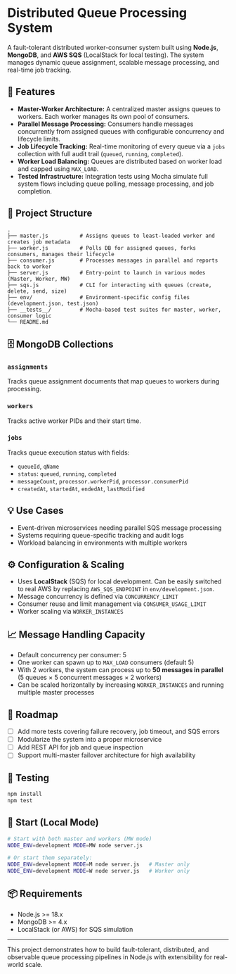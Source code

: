 # Distributed Queue Processing System

A fault-tolerant distributed worker-consumer system built using **Node.js**, **MongoDB**, and **AWS SQS** (LocalStack for local testing). The system manages dynamic queue assignment, scalable message processing, and real-time job tracking.

## 📌 Features

- **Master-Worker Architecture:** A centralized master assigns queues to workers. Each worker manages its own pool of consumers.
- **Parallel Message Processing:** Consumers handle messages concurrently from assigned queues with configurable concurrency and lifecycle limits.
- **Job Lifecycle Tracking:** Real-time monitoring of every queue via a `jobs` collection with full audit trail (`queued`, `running`, `completed`).
- **Worker Load Balancing:** Queues are distributed based on worker load and capped using `MAX_LOAD`.
- **Tested Infrastructure:** Integration tests using Mocha simulate full system flows including queue polling, message processing, and job completion.

## 🧱 Project Structure

```
.
├── master.js          # Assigns queues to least-loaded worker and creates job metadata
├── worker.js          # Polls DB for assigned queues, forks consumers, manages their lifecycle
├── consumer.js        # Processes messages in parallel and reports back to worker
├── server.js          # Entry-point to launch in various modes (Master, Worker, MW)
├── sqs.js             # CLI for interacting with queues (create, delete, send, size)
├── env/               # Environment-specific config files (development.json, test.json)
├── __tests__/         # Mocha-based test suites for master, worker, consumer logic
└── README.md
```

## 🗄️ MongoDB Collections

### `assignments`
Tracks queue assignment documents that map queues to workers during processing.

### `workers`
Tracks active worker PIDs and their start time.

### `jobs`
Tracks queue execution status with fields:
- `queueId`, `qName`
- `status`: `queued`, `running`, `completed`
- `messageCount`, `processor.workerPid`, `processor.consumerPid`
- `createdAt`, `startedAt`, `endedAt`, `lastModified`

## 💡 Use Cases

- Event-driven microservices needing parallel SQS message processing
- Systems requiring queue-specific tracking and audit logs
- Workload balancing in environments with multiple workers

## ⚙️ Configuration & Scaling

- Uses **LocalStack** (SQS) for local development. Can be easily switched to real AWS by replacing `AWS_SQS_ENDPOINT` in `env/development.json`.
- Message concurrency is defined via `CONCURRENCY_LIMIT`
- Consumer reuse and limit management via `CONSUMER_USAGE_LIMIT`
- Worker scaling via `WORKER_INSTANCES`

## 📈 Message Handling Capacity

- Default concurrency per consumer: 5
- One worker can spawn up to `MAX_LOAD` consumers (default 5)
- With 2 workers, the system can process up to **50 messages in parallel** (5 queues × 5 concurrent messages × 2 workers)
- Can be scaled horizontally by increasing `WORKER_INSTANCES` and running multiple master processes

## 🔮 Roadmap

- [ ] Add more tests covering failure recovery, job timeout, and SQS errors
- [ ] Modularize the system into a proper microservice
- [ ] Add REST API for job and queue inspection
- [ ] Support multi-master failover architecture for high availability

## 🧪 Testing

```bash
npm install
npm test
```

## 🚀 Start (Local Mode)

```bash
# Start with both master and workers (MW mode)
NODE_ENV=development MODE=MW node server.js

# Or start them separately:
NODE_ENV=development MODE=M node server.js   # Master only
NODE_ENV=development MODE=W node server.js   # Worker only
```

## 📦 Requirements

- Node.js >= 18.x
- MongoDB >= 4.x
- LocalStack (or AWS) for SQS simulation

---

This project demonstrates how to build fault-tolerant, distributed, and observable queue processing pipelines in Node.js with extensibility for real-world scale.